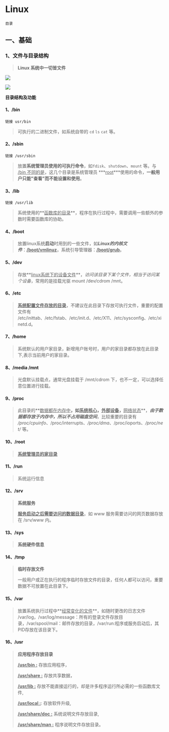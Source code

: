 # Linux

`目录`

## 一、基础

### 1、文件与目录结构

> **Linux 系统中一切皆文件**

![](https://pic.imgdb.cn/item/6310bad216f2c2beb1817df7.png)

![](https://pic.imgdb.cn/item/6310bbdd16f2c2beb182bfad.png)

**目录结构及功能**

#### 1、/bin

`链接 usr/bin`

> 可执行的二进制文件，如系统自带的 `cd` `ls` `cat` 等。

#### 2、/sbin

`链接 /usr/sbin`

> 放置**系统管理员使用的可执行命令**，如`fdisk`、`shutdown`、`mount` 等。与 <u>/bin 不同的是</u>，这几个目录是系统管理员 ***<u>root</u>***使用的命令，**一般用户只能\"查看\"而不能设置和使用**。

#### 3、/lib

`链接 /usr/lib`

> 系统使用的**<u>函数库的目录</u>**，程序在执行过程中，需要调用一些额外的参数时需要函数库的协助。

#### 4、/boot

> 放置linux系统**启动**时用到的一些文件，如***Linux的内核文件***：**<u>/boot/vmlinuz</u>**，系统引导管理器：**<u>/boot/grub</u>**。

#### 5、/dev

> 存放**<u>linux系统下的设备文件</u>**，*访问该目录下某个文件，相当于访问某个设备*，常用的是挂载光驱 mount /dev/cdrom /mnt。

#### 6、/etc

> **<u>系统配置文件存放的目录</u>**，不建议在此目录下存放可执行文件，重要的配置文件有 /etc/inittab、/etc/fstab、/etc/init.d、/etc/X11、/etc/sysconfig、/etc/xinetd.d。

#### 7、/home

> 系统默认的用户家目录，新增用户账号时，用户的家目录都存放在此目录下,表示当前用户的家目录。

#### 8、/media  /mnt

> 光盘默认挂载点，通常光盘挂载于 /mnt/cdrom 下，也不一定，可以选择任意位置进行挂载。

#### 9、/proc

> 此目录的**<u>数据都在内存中</u>**，如<u>**系统核心**</u>，<u>**外部设备**</u>，**<u>网络状态</u>**，***由于数据都存放于内存中，所以不占用磁盘空间***，比较重要的目录有 */proc/cpuinfo*、/proc/interrupts、*/proc/dma*、/proc/ioports、*/proc/net/* 等。

#### 10、/root

> **<u>系统管理员的家目录</u>**

#### 11、/run

> 系统运行信息

#### 12、/srv

> **系统服务**
>
> **<u>服务启动之后需要访问的数据目录</u>**，如 www 服务需要访问的网页数据存放在 /srv/www 内。

#### 13、/sys

> **系统硬件信息**

#### 14、/tmp

> **临时存放文件**
>
> 一般用户或正在执行的程序临时存放文件的目录，任何人都可以访问，重要数据不可放置在此目录下。

#### 15、/var

> 放置系统执行过程中**<u>经常变化的文件</u>**，如随时更改的日志文件 /var/log，/var/log/message：所有的登录文件存放目录，/var/spool/mail：邮件存放的目录，/var/run:程序或服务启动后，其PID存放在该目录下。

#### 16、/usr 

> **应用程序存放目录**
>
> <u>**/usr/bin :**</u> 存放应用程序，
>
> **<u>/usr/share :</u>** 存放共享数据，
>
> **<u>/usr/lib :</u>** 存放不能直接运行的，却是许多程序运行所必需的一些函数库文件,
>
> **<u>/usr/local :</u>**: 存放软件升级,
>
> **<u>/usr/share/doc :</u>** 系统说明文件存放目录,
>
> **<u>/usr/share/man :</u>**  程序说明文件存放目录。
